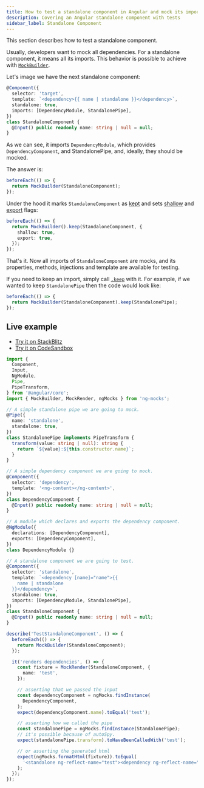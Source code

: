 ```yaml
---
title: How to test a standalone component in Angular and mock its imports
description: Covering an Angular standalone component with tests
sidebar_label: Standalone Component
---
```


This section describes how to test a standalone component.

Usually, developers want to mock all dependencies.
For a standalone component, it means all its imports.
This behavior is possible to achieve with [`MockBuilder`](../api/MockBuilder.md#shallow-flag).

Let's image we have the next standalone component:

```ts
@Component({
  selector: 'target',
  template: `<dependency>{{ name | standalone }}</dependency>`,
  standalone: true,
  imports: [DependencyModule, StandalonePipe],
})
class StandaloneComponent {
  @Input() public readonly name: string | null = null;
}
```

As we can see, it imports `DependencyModule`, which provides `DependencyComponent`, and StandalonePipe,
and, ideally, they should be mocked.

The answer is:

```ts
beforeEach(() => {
  return MockBuilder(StandaloneComponent);
});
```

Under the hood it marks `StandaloneComponent` as [kept](../api/MockBuilder.md#keep)
and sets [shallow](../api/MockBuilder.md#shallow-flag) and [export](../api/MockBuilder.md#export-flag) flags:

```ts
beforeEach(() => {
  return MockBuilder().keep(StandaloneComponent, {
    shallow: true,
    export: true,
  });
});
```

That's it. Now all imports of `StandaloneComponent` are mocks,
and its properties, methods, injections and template are available for testing. 

If you need to keep an import, simply call [`.keep`](../api/MockBuilder.md#keep) with it.
For example, if we wanted to keep `StandalonePipe` then the code would look like:

```ts
beforeEach(() => {
  return MockBuilder(StandaloneComponent).keep(StandalonePipe);
});
```

## Live example

- [Try it on StackBlitz](https://stackblitz.com/github/ng-mocks/examples/tree/tests?file=src/examples/TestStandaloneComponent/test.spec.ts&initialpath=%3Fspec%3DTestStandaloneComponent)
- [Try it on CodeSandbox](https://codesandbox.io/s/github/ng-mocks/examples/tree/tests?file=/src/examples/TestStandaloneComponent/test.spec.ts&initialpath=%3Fspec%3DTestStandaloneComponent)

```ts title="https://github.com/ike18t/ng-mocks/tree/master/examples/TestStandaloneComponent/test.spec.ts"
import {
  Component,
  Input,
  NgModule,
  Pipe,
  PipeTransform,
} from '@angular/core';
import { MockBuilder, MockRender, ngMocks } from 'ng-mocks';

// A simple standalone pipe we are going to mock.
@Pipe({
  name: 'standalone',
  standalone: true,
})
class StandalonePipe implements PipeTransform {
  transform(value: string | null): string {
    return `${value}:${this.constructor.name}`;
  }
}

// A simple dependency component we are going to mock.
@Component({
  selector: 'dependency',
  template: '<ng-content></ng-content>',
})
class DependencyComponent {
  @Input() public readonly name: string | null = null;
}

// A module which declares and exports the dependency component.
@NgModule({
  declarations: [DependencyComponent],
  exports: [DependencyComponent],
})
class DependencyModule {}

// A standalone component we are going to test.
@Component({
  selector: 'standalone',
  template: `<dependency [name]="name">{{
    name | standalone
  }}</dependency>`,
  standalone: true,
  imports: [DependencyModule, StandalonePipe],
})
class StandaloneComponent {
  @Input() public readonly name: string | null = null;
}

describe('TestStandaloneComponent', () => {
  beforeEach(() => {
    return MockBuilder(StandaloneComponent);
  });

  it('renders dependencies', () => {
    const fixture = MockRender(StandaloneComponent, {
      name: 'test',
    });

    // asserting that we passed the input
    const dependencyComponent = ngMocks.findInstance(
      DependencyComponent,
    );
    expect(dependencyComponent.name).toEqual('test');

    // asserting how we called the pipe
    const standalonePipe = ngMocks.findInstance(StandalonePipe);
    // it's possible because of autoSpy.
    expect(standalonePipe.transform).toHaveBeenCalledWith('test');

    // or asserting the generated html
    expect(ngMocks.formatHtml(fixture)).toEqual(
      '<standalone ng-reflect-name="test"><dependency ng-reflect-name="test"></dependency></standalone>',
    );
  });
});
```
